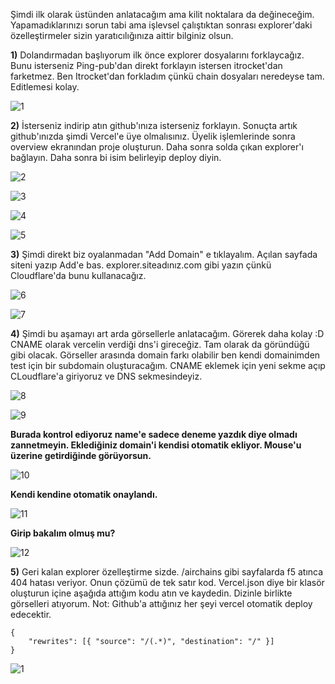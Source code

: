 Şimdi ilk olarak üstünden anlatacağım ama kilit noktalara da değineceğim. Yapamadıklarınızı sorun tabi ama işlevsel çalıştıktan sonrası explorer'daki özelleştirmeler sizin yaratıcılığınıza aittir bilginiz olsun.

**1)** Dolandırmadan başlıyorum ilk önce explorer dosyalarını forklaycağız. Bunu isterseniz Ping-pub'dan direkt forklayın istersen itrocket'dan farketmez. Ben Itrocket'dan forkladım çünkü chain dosyaları neredeyse tam. Editlemesi kolay.

  ![1](https://i.hizliresim.com/l3al0c1.jpg)

**2)** İsterseniz indirip atın github'ınıza isterseniz forklayın. Sonuçta artık github'ınızda şimdi Vercel'e üye olmalısınız. Üyelik işlemlerinde sonra overview ekranından proje oluşturun. Daha sonra solda çıkan explorer'ı bağlayın. Daha sonra bi isim belirleyip deploy diyin.

  ![2](https://i.hizliresim.com/9sbl3nz.jpg)

  ![3](https://i.hizliresim.com/bccjy8o.jpg)

  ![4](https://i.hizliresim.com/mubie9w.jpg)

  ![5](https://i.hizliresim.com/9qtra74.jpg)

**3)** Şimdi direkt biz oyalanmadan "Add Domain" e tıklayalım. Açılan sayfada siteni yazıp Add'e bas. explorer.siteadınız.com gibi yazın çünkü Cloudflare'da bunu kullanacağız.

  ![6](https://i.hizliresim.com/dd8bddl.jpg)

  ![7](https://i.hizliresim.com/klont28.jpg)

**4)** Şimdi bu aşamayı art arda görsellerle anlatacağım. Görerek daha kolay :D CNAME olarak vercelin verdiği dns'i gireceğiz. Tam olarak da göründüğü gibi olacak. Görseller arasında domain farkı olabilir ben kendi domainimden test için bir subdomain oluşturacağım. CNAME eklemek için yeni sekme açıp CLoudflare'a giriyoruz ve DNS sekmesindeyiz.

  ![8](https://i.hizliresim.com/5zry8ng.jpg)

  ![9](https://i.hizliresim.com/gvb52v1.jpg)

  **Burada kontrol ediyoruz name'e sadece deneme yazdık diye olmadı zannetmeyin. Eklediğiniz domain'i kendisi otomatik ekliyor. Mouse'u üzerine getirdiğinde görüyorsun.**

  ![10](https://i.hizliresim.com/o6zfuth.jpg)

  **Kendi kendine otomatik onaylandı.**

  ![11](https://i.hizliresim.com/jd5hbm0.jpg)

 **Girip bakalım olmuş mu?**

  ![12](https://i.hizliresim.com/t580nlr.jpg)

**5)** Geri kalan explorer özelleştirme sizde. /airchains gibi sayfalarda f5 atınca 404 hatası veriyor. Onun çözümü de tek satır kod. Vercel.json diye bir klasör oluşturun içine aşağıda attığım kodu atın ve kaydedin. Dizinle birlikte görselleri atıyorum. 
Not: Github'a attığınız her şeyi vercel otomatik deploy edecektir.

```
{
    "rewrites": [{ "source": "/(.*)", "destination": "/" }]
}
```


  ![1](https://i.hizliresim.com/gubigl0.jpg)
